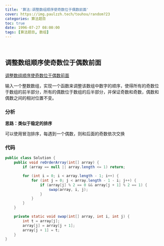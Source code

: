 ```yaml
---
title: '算法:调整数组顺序使奇数位于偶数前面'
cover: https://img.paulzzh.tech/touhou/random?23
categories: 算法题目
toc: true
date: 1996-07-27 08:00:00
tags: [算法题目, 数组]
---
```


<br/>

<!--more-->

## 调整数组顺序使奇数位于偶数前面

[调整数组顺序使奇数位于偶数前面](https://www.nowcoder.com/practice/beb5aa231adc45b2a5dcc5b62c93f593?tpId=13&tqId=11166&tPage=1&rp=1&ru=%2Fta%2Fcoding-interviews&qru=%2Fta%2Fcoding-interviews%2Fquestion-ranking)

输入一个整数数组，实现一个函数来调整该数组中数字的顺序，使得所有的奇数位于数组的前半部分，所有的偶数位于数组的后半部分，并保证奇数和奇数，偶数和偶数之间的相对位置不变。

### 分析

**思路：类似于稳定的排序**

可以使用冒泡排序，每遇到一个偶数，则和后面的奇数依次交换

### 代码

```java
public class Solution {
    public void reOrderArray(int[] array) {
        if (array == null || array.length <= 1) return;

        for (int i = 0; i < array.length - 1; i++) {
            for (int j = 0; j < array.length - 1 - i; j++) {
                if (array[j] % 2 == 0 && array[j + 1] % 2 == 1) {
                    swap(array, i, j);
                }
            }
        }
    }

    private static void swap(int[] array, int i, int j) {
        int t = array[j];
        array[j] = array[j + 1];
        array[j + 1] = t;
    }
}
```

